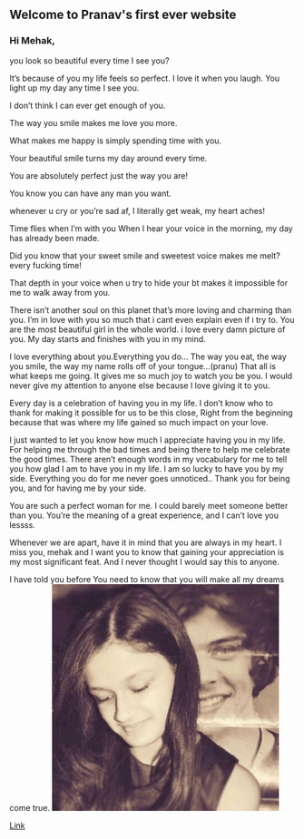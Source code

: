 ## Welcome to Pranav's first ever website

### Hi Mehak,
you look so beautiful every time I see you?

It’s because of you my life feels so perfect.
I love it when you laugh. 
You light up my day any time I see you.

I don’t think I can ever get enough of you.

The way you smile makes me love you more.

What makes me happy is simply spending time with you.

Your beautiful smile turns my day around every time.

You are absolutely perfect just the way you are!

You know you can have any man you want.

whenever u cry or you’re sad af, I literally get weak,  my heart aches!

Time flies when I’m with you
When I hear your voice in the morning, my day has already been made.

Did you know that your sweet smile and sweetest voice makes me melt?  every fucking time!

That depth in your voice when u try to hide your bt makes it impossible for me to walk away from you.


There isn’t another soul on this planet that’s more loving and charming than you.
I’m in love with you so much that i cant even explain even if i try to.
You are the most beautiful girl in the whole world.
i love every damn picture of you.
My day starts and finishes with you in my mind.

I love everything about you.Everything you do… The way you eat, the way you smile, the way my name rolls off of your tongue…(pranu) That all is what keeps me going. It gives me so much joy to watch you be you. I would never give my attention to anyone else because I love giving it to you.

Every day is a celebration of having you in my life.
I don’t know who to thank for making it possible for us to be this close, Right from the beginning because that was where my life gained so much impact on your love.


I just wanted to let you know how much I appreciate having you in my life. For helping me through the bad times and being there to help me celebrate the good times. There aren’t enough words in my vocabulary for me to tell you how glad I am to have you in my life. I am so lucky to have you by my side. Everything you do for me never goes unnoticed.. Thank you for being you, and for having me by your side.

You are such a perfect woman for me. I could barely meet someone better than you. You’re the meaning of a great experience, and I can’t love you lessss.

Whenever we are apart, have it in mind that you are always in my heart. I miss you, mehak and I want you to know that gaining your appreciation is my most significant feat. And I never thought I would say this to anyone.

I have told you before You need to know that you will make all my dreams come true.
![](mehak.jpeg)

[Link](https://raw.githubusercontent.com/pranavvm17/-/master/mehak.jpeg)
 






